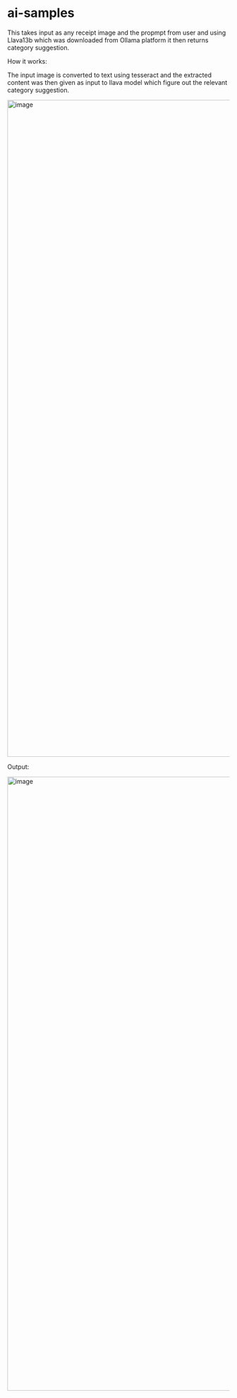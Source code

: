 # ai-samples

This takes input as any receipt image and the propmpt from user and using Llava13b which was downloaded from Ollama platform it then returns category suggestion.

How it works:

The input image is converted to text using tesseract and the extracted content was then given as input to llava model which figure out the relevant category suggestion.

<img width="1487" alt="image" src="https://github.com/user-attachments/assets/e482f857-1b78-417d-b9ae-c7a8d264af7c">

Output:

<img width="1390" alt="image" src="https://github.com/user-attachments/assets/850d6887-254c-4c50-83ea-423f731a2e19">




